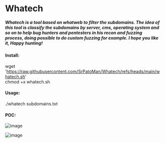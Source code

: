 # Whatech

##### Whatech is a tool based on whatweb to filter the subdomains. The idea of this tool is classify the subdomains by server, cms, operating system and so on to help bug hunters and pentesters in his recon and fuzzing process, doing possible to do custom fuzzing for example. I hope you like it, Happy hunting!

#### Install:

wget 'https://raw.githubusercontent.com/SrPatoMan/Whatech/refs/heads/main/whatech.sh'  
chmod +x whatech.sh

#### Usage:

./whatech subdomains.txt

#### POC:


![image](https://github.com/user-attachments/assets/2da4c61e-24e0-48e9-83ce-3f47d1a621c2)




![image](https://github.com/user-attachments/assets/2df72eaf-74d6-4435-92e1-10a04b040155)

